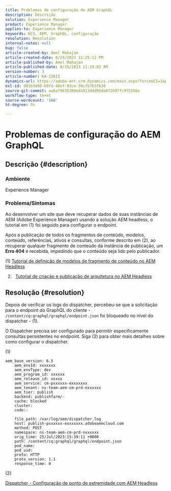 ```yaml
---
title: Problemas de configuração do AEM GraphQL
description: Descrição
solution: Experience Manager
product: Experience Manager
applies-to: Experience Manager
keywords: KCS, AEM, GraphQL, configuração
resolution: Resolution
internal-notes: null
bug: false
article-created-by: Amol Mahajan
article-created-date: 8/24/2023 12:25:12 PM
article-published-by: Amol Mahajan
article-published-date: 8/25/2023 11:19:02 AM
version-number: 3
article-number: KA-22615
dynamics-url: https://adobe-ent.crm.dynamics.com/main.aspx?forceUCI=1&pagetype=entityrecord&etn=knowledgearticle&id=e81bc644-7942-ee11-bdf4-6045bd006ce9
exl-id: d01b3d00-69fd-46ef-93ce-39cfb7b3fb39
source-git-commit: aa6a79635380eda913ddd95da0f2b97fc975356e
workflow-type: tm+mt
source-wordcount: '168'
ht-degree: 5%

---
```


# Problemas de configuração do AEM GraphQL

## Descrição {#description}


### <b>Ambiente</b>

Experience Manager

### <b>Problema/Sintomas</b>

Ao desenvolver um site que deve recuperar dados de suas instâncias de AEM (Adobe Experience Manager) usando a solução AEM headless, o tutorial em (1) foi seguido para configurar o endpoint.

Após a publicação de todos os fragmentos de conteúdo, modelos, conteúdo, referências, ativos e consultas, conforme descrito em (2), ao recuperar qualquer fragmento de conteúdo da instância de publicação, um <b>Erro 404</b> é recebida, impedindo que o conteúdo seja lido pelo publicador.



(1) [Tutorial de definição de modelos de fragmento de conteúdo no AEM Headless](https://experienceleague.adobe.com/docs/experience-manager-learn/getting-started-with-aem-headless/graphql/multi-step/content-fragment-models.html?lang=pt-BR)

2) &#x200B; &#x200B;&#x200B; &#x200B;[Tutorial de criação e publicação de arquitetura no AEM Headless](https://experienceleague.adobe.com/docs/experience-manager-learn/getting-started-with-aem-headless/graphql/video-series/author-publish-architecture.html)


## Resolução {#resolution}


Depois de verificar os logs do dispatcher, percebeu-se que a solicitação para o endpoint do GraphQL do cliente - `/content/cq:graphql/graphql/endpoint.json` foi bloqueado no nível do dispatcher - (1).

O Dispatcher precisa ser configurado para permitir especificamente consultas persistentes no endpoint.
Siga (2) para obter mais detalhes sobre como configurar o dispatcher.

(1)


```
aem_base_version: 6.5
    aem_envId: xxxxxxx
    aem_envType: dev
    aem_program_id: xxxxxx
    aem_release_id: xxxxx
    aem_service: cm-pxxxxxx-exxxxxxx
    aem_tenant: ns-team-aem-cm-prd-nxxxxxx
    aem_tier: publish
    backend: publishfarm/-
    cache: blocked
    cluster: 
    code:-

    file_path: /var/log/aem/dispatcher.log
    host: publish-pxxxxxx-exxxxxxx.adobeaemcloud.com
    method: POST
    namespace: ns-team-aem-cm-prd-nxxxxxx
    orig_time: 25/Jul/2023:15:39:11 +0000
    path: /content/cq:graphql/graphql/endpoint.json
    pod_name: 
    pod_uid: 
    proto: HTTP
    proto_version: 1.1
    response_time: 0
```


(2)

[Dispatcher - Configuração de ponto de extremidade com AEM Headless](https://experienceleague.adobe.com/docs/experience-manager-cloud-service/content/headless/deployment/dispatcher.html?lang=en)
